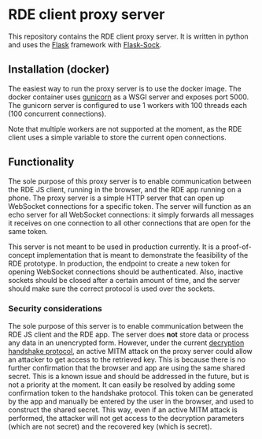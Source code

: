 # RDE client proxy server
This repository contains the RDE client proxy server.
It is written in python and uses the [Flask](https://flask.palletsprojects.com/) framework with [Flask-Sock](https://flask-sock.readthedocs.io/).

## Installation (docker)
The easiest way to run the proxy server is to use the docker image.
The docker container uses [gunicorn](https://gunicorn.org/) as a WSGI server and exposes port 5000.
The gunicorn server is configured to use 1 workers with 100 threads each (100 concurrent connections).

Note that multiple workers are not supported at the moment, as the RDE client uses a simple variable to store the current open connections.

## Functionality
The sole purpose of this proxy server is to enable communication between the RDE JS client, running in the browser, and the RDE app running on a phone.
The proxy server is a simple HTTP server that can open up WebSocket connections for a specific token. 
The server will function as an echo server for all WebSocket connections: it simply forwards all messages it receives on one connection to all other connections that are open for the same token.

This server is not meant to be used in production currently.
It is a proof-of-concept implementation that is meant to demonstrate the feasibility of the RDE prototype.
In production, the endpoint to create a new token for opening WebSocket connections should be authenticated.
Also, inactive sockets should be closed after a certain amount of time, and the server should make sure the correct protocol is used over the sockets.

### Security considerations
The sole purpose of this server is to enable communication between the RDE JS client and the RDE app.
The server does **not** store data or process any data in an unencrypted form. 
However, under the current [decryption handshake protocol](https://github.com/JobDoesburg/rde-js-client/-/blob/main/src/decryption/handshake-protocol.md), an active MITM attack on the proxy server could allow an attacker to get access to the retrieved key.
This is because there is no further confirmation that the browser and app are using the same shared secret. 
This is a known issue and should be addressed in the future, but is not a priority at the moment. 
It can easily be resolved by adding some confirmation token to the handshake protocol.
This token can be generated by the app and manually be entered by the user in the browser, and used to construct the shared secret.
This way, even if an active MITM attack is performed, the attacker will not get access to the decryption parameters (which are not secret) and the recovered key (which is secret).